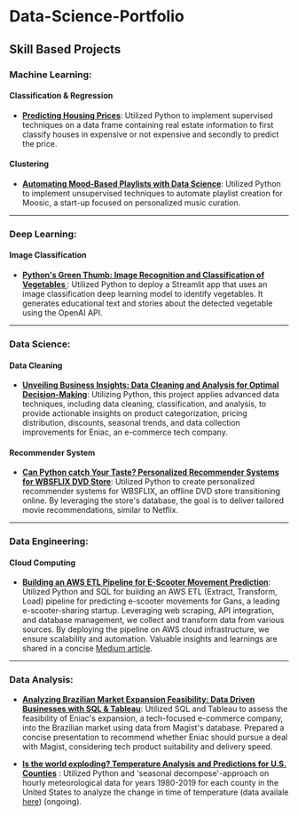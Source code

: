 # Data-Science-Portfolio #

## Skill Based Projects ##

### Machine Learning:

#### Classification & Regression
* __[Predicting Housing Prices](https://github.com/ginkof/Data-Science-Portfolio/tree/main/Machine%20Learning/Classification%20&%20Regression/Predicting%20Housing%20Prices)__: Utilized Python to implement supervised techniques on a data frame containing real estate information to first classify houses in expensive or not expensive and secondly to predict the price.


#### Clustering
* __[Automating Mood-Based Playlists with Data Science](https://github.com/ginkof/Data-Science-Portfolio/tree/main/Machine%20Learning/Clustering/Automating%20Mood-Based%20Playlists%20with%20Data%20Science)__: Utilized Python to implement unsupervised techniques to automate playlist creation for Moosic, a start-up focused on personalized music curation.

----
### Deep Learning:

#### Image Classification
* __[Python's Green Thumb: Image Recognition and Classification of Vegetables
](https://github.com/ginkof/Python_Green_Thumb_Image_Recognition_and_Classification_of_Vegetables)__: Utilized Python to deploy a Streamlit app that uses an image classification deep learning model to identify vegetables. It generates educational text and stories about the detected vegetable using the OpenAI API.

----
### Data Science:

#### Data Cleaning
* __[Unveiling Business Insights: Data Cleaning and Analysis for Optimal Decision-Making](https://github.com/ginkof/Data-Science-Portfolio/tree/main/Data%20Science/Unveiling%20Business%20Insights:%20Data%20Cleaning%20and%20Analysis%20for%20Optimal%20Decision%20Making)__: Utilizing Python, this project applies advanced data techniques, including data cleaning, classification, and analysis, to provide actionable insights on product categorization, pricing distribution, discounts, seasonal trends, and data collection improvements for Eniac, an e-commerce tech company.

#### Recommender System
* __[Can Python catch Your Taste? Personalized Recommender Systems for WBSFLIX DVD Store](https://github.com/ginkof/Data-Science-Portfolio/tree/main/Data%20Science/Can%20Python%20catch%20Your%20Taste%3F%20Personalized%20Recommender%20Systems%20for%20WBSFLIX%20DVD%20Store)__: 
Utilized Python to create personalized recommender systems for WBSFLIX, an offline DVD store transitioning online. By leveraging the store's database, the goal is to deliver tailored movie recommendations, similar to Netflix.

----
### Data Engineering:

#### Cloud Computing
* __[Building an AWS ETL Pipeline for E-Scooter Movement Prediction](https://github.com/ginkof/Building-an-AWS-ETL-Pipeline-for-E-Scooter-Movement-Prediction/tree/main)__: Utilized Python and SQL for building an AWS ETL (Extract, Transform, Load) pipeline for predicting e-scooter movements for Gans, a leading e-scooter-sharing startup. Leveraging web scraping, API integration, and database management, we collect and transform data from various sources. By deploying the pipeline on AWS cloud infrastructure, we ensure scalability and automation. Valuable insights and learnings are shared in a concise [Medium article](https://medium.com/@gian.inkof/data-pipelines-on-the-cloud-or-what-it-actually-means-to-extract-transform-and-load-etl-data-1ad23cd2bb6).

----
### Data Analysis:
* __[Analyzing Brazilian Market Expansion Feasibility:  Data Driven Businesses with SQL & Tableau](https://github.com/ginkof/Data-Science-Portfolio/tree/main/Data%20Analysis/Analyzing%20Brazilian%20Market%20Expansion%20Feasibility%3A%20Data%20Driven%20Businesses%20with%20SQL%20%26%20Tableau)__:  Utilized SQL and Tableau to assess the feasibility of Eniac's expansion, a tech-focused e-commerce company, into the Brazilian market using data from Magist's database. Prepared a concise presentation to recommend whether Eniac should pursue a deal with Magist, considering tech product suitability and delivery speed.

* __[Is the world exploding? Temperature Analysis and Predictions for U.S. Counties](https://github.com/ginkof/Data-Science-Portfolio/tree/main/Data%20Analysis/Is%20the%20world%20exploding%3F%20Temperature%20Analysis%20and%20Predictions%20for%20U.S.%20Counties)__ : Utilized Python and 'seasonal decompose'-approach on hourly meteorological data for years 1980-2019 for each county in the United States to analyze the change in time of temperature (data availale [here](https://www.osti.gov/biblio/1960548)) (ongoing). 
